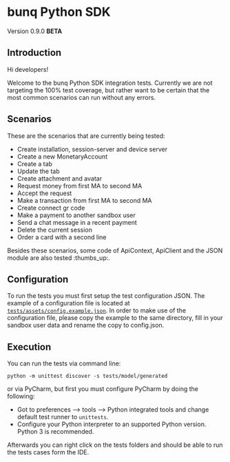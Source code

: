 # bunq Python SDK
Version 0.9.0 **BETA**

## Introduction
Hi developers!


Welcome to the bunq Python SDK integration tests. Currently we are not
targeting the 100% test coverage, but rather want to be certain that the most
common scenarios can run without any errors.


## Scenarios 

These are the scenarios that are currently being tested:
* Create installation, session-server and device server
* Create a new MonetaryAccount
* Create a tab
* Update the tab
* Create attachment and avatar
* Request money from first MA to second MA
* Accept the request
* Make a transaction from first MA to second MA
* Create connect gr code
* Make a payment to another sandbox user
* Send a chat message in a recent payment
* Delete the current session
* Order a card with a second line

Besides these scenarios, some code of ApiContext, ApiClient and the JSON module 
are also tested :thumbs_up:.

## Configuration

To run the tests you must first setup the test configuration JSON. The example
of a configuration file is located at [`tests/assets/config.example.json`](./assets/config.example.json).
In order to make use of the configuration file, please copy the example to the
same directory, fill in your sandbox user data and rename the copy to config.json.

## Execution

You can run the tests via command line: 

```
python -m unittest discover -s tests/model/generated
```  

or via PyCharm, but first you must configure PyCharm by doing the following:
* Got to preferences --> tools --> Python integrated tools and change default
test runner to `unittests`.
* Configure your Python interpreter to an supported Python version. Python 3 is
recommended.

Afterwards you can right click on the tests folders and should be able to run
the tests cases form the IDE.
